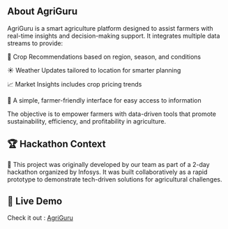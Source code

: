 ## About AgriGuru

AgriGuru is a smart agriculture platform designed to assist farmers with real-time insights and decision-making support. It integrates multiple data streams to provide:

🌾 Crop Recommendations based on region, season, and conditions

☀️ Weather Updates tailored to location for smarter planning

📈 Market Insights includes crop pricing trends 

📱 A simple, farmer-friendly interface for easy access to information

The objective is to empower farmers with data-driven tools that promote sustainability, efficiency, and profitability in agriculture.

## 🏆 Hackathon Context

🎯 This project was originally developed by our team as part of a 2-day hackathon organized by Infosys.
It was built collaboratively as a rapid prototype to demonstrate tech-driven solutions for agricultural challenges.

## 🚀 Live Demo
Check it out : [AgriGuru](https://emily-64.github.io/AgriGuru/)


